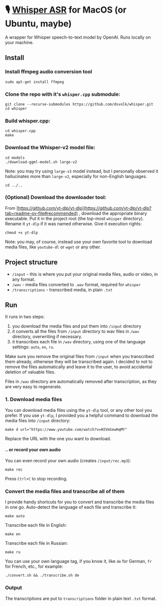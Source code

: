 # 🎙 [Whisper ASR](https://openai.com/research/whisper) for MacOS (or Ubuntu, maybe)
A wrapper for Whisper speech-to-text model by OpenAI. Runs locally on your machine.

## Install
### Install ffmpeg audio conversion tool
```
sudo apt-get install ffmpeg
```

### Clone the repo with it's `whisper.cpp` submodule:
```
git clone --recurse-submodules https://github.com/dsvolk/whisper.git
cd whisper
```

### Build whisper.cpp:
```
cd whisper.cpp
make
```

### Download the Whisper-v2 model file:
```
cd models
./download-ggml-model.sh large-v2
```

Note: you may try using `large-v3` model instead, but I personally observed it hallucinates more than `large-v2`, especially for non-English languages.

```
cd ../..
```

### (Optional) Download the downloader tool:
From [https://github.com/yt-dlp/yt-dlp](https://github.com/yt-dlp/yt-dlp?tab=readme-ov-file#recommended) , download the appropriate binary executable. Put it in the project root (the top-most `whisper` directory). Rename it `yt-dlp` if it was named otherwise. Give it execution rights:
```
chmod +x yt-dlp
```

Note: you may, of course, instead use your own favorite tool to download media files, like `youtube-dl` or `wget` or any other.

## Project structure
- `/input` - this is where you put your original media files, audio or video, in any format.
- `/wav` - media files converted to `.wav` format, required for `whisper`
- `/transcriptions` - transcribed media, in plain `.txt`

## Run
It runs in two steps: 
1. you download the media files and put them into `/input` directory
2. it converts all the files from `/input` directory to wav files in `/wav` directory, overwriting if necessary. 
3. it transcribes each file in `/wav` directory, using one of the language settings: `auto`, `en`, `ru`. 

Make sure you remove the original files from `/input` when you transcribed them already, otherwise they will be transcribed again. I decided to not to remove the files automatically and leave it to the user, to avoid accidental deletion of valuable files.

Files in `/wav` directory are automatically removed after transcription, as they are very easy to regenerate.

### 1. Download media files
You can download media files using the `yt-dlp` tool, or any other tool you prefer. If you use `yt-dlp`, I provided you a helpful command to download the media files into `/input` directory:
```
make d url="https://www.youtube.com/watch?v=HIVmSewHqMY"
```
Replace the URL with the one you want to download.

#### .. or record your own audio
You can even record your own audio (creates `/input/rec.mp3`):
```
make rec
```
Press `Ctrl+C` to stop recording.

### Convert the media files and transcribe all of them
I provide handy shortcuts for you to convert and transcribe the media files in one go.
Auto-detect the language of each file and transcribe it:
```
make auto
```

Transcribe each file in English:
```
make en
```

Transcribe each file in Russian:
```
make ru
```

You can use your own language tag, if you know it, like `de` for German, `fr` for French, etc., for example:
```
./convert.sh && ./transcribe.sh de
```

### Output
The transcriptions are put to `transcriptions` folder in plain text `.txt` format.
